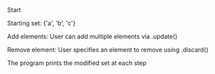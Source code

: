Start 


Starting set: {'a', 'b', 'c'}


Add elements: User can add multiple elements via .update()


Remove element: User specifies an element to remove using .discard()


The program prints the modified set at each step